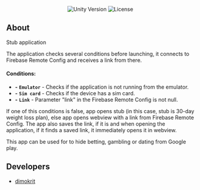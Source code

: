 <p align="center">
   <img src="https://img.shields.io/badge/Unity%20version-2020.3.21f1-lightgrey" alt="Unity Version">
   <img src="https://img.shields.io/badge/License-MIT-green" alt="License">
</p>

## About
Stub application

The application checks several conditions before launching, it connects to Firebase Remote Config and receives a link from there.

#### Conditions:
- **-** **`Emulator`** - Сhecks if the application is not running from the emulator.
- **-** **`Sim card`** - Сhecks if the device has a sim card.
- **-** **`Link`** - Parameter "link" in the Firebase Remote Config is not null.

If one of this conditions is false, app opens stub (in this case, stub is 30-day weight loss plan), else app opens webview with a link from Firebase Remote Config.
The app also saves the link, if it is and when opening the application, if it finds a saved link, it immediately opens it in webview.
   
This app can be used for to hide betting, gambling or dating from Google play.

## Developers

- [dimokrit](https://github.com/dimokrit)
